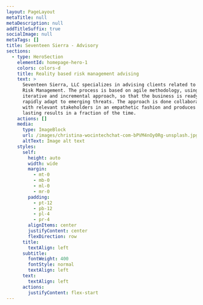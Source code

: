 ```yaml
---
layout: PageLayout
metaTitle: null
metaDescription: null
addTitleSuffix: true
socialImage: null
metaTags: []
title: Seventeen Sierra - Advisory
sections:
  - type: HeroSection
    elementId: homepage-hero-1
    colors: colors-d
    title: Reality based risk management advising
    text: >
      Seventeen Sierra, LLC specializes in advising clients related to Cyber
      Risk Management. The process is based on agile methodology, using an
      iterative and incremental approach, so that the business is ready to
      rapidly adapt to emerging threats. The approach is done collaboratively
      with relevant stakeholders in an empathetic fashion and produces long
      lasting results in a fraction of the time. 
    actions: []
    media:
      type: ImageBlock
      url: /images/christina-wocintechchat-com-bPVM4nOy0Rg-unsplash.jpg
      altText: Image alt text
    styles:
      self:
        height: auto
        width: wide
        margin:
          - mt-0
          - mb-0
          - ml-0
          - mr-0
        padding:
          - pt-12
          - pb-12
          - pl-4
          - pr-4
        alignItems: center
        justifyContent: center
        flexDirection: row
      title:
        textAlign: left
      subtitle:
        fontWeight: 400
        fontStyle: normal
        textAlign: left
      text:
        textAlign: left
      actions:
        justifyContent: flex-start
---
```

